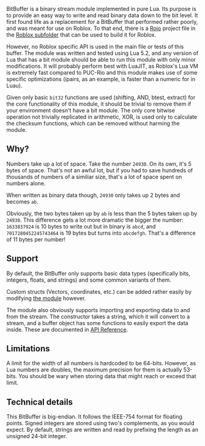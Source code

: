 BitBuffer is a binary stream module implemented in pure Lua. Its purpose is to provide an easy way to write and read binary data down to the bit level. It first found life as a replacement for a BitBuffer that performed rather poorly, and was meant for use on Roblox. To that end, there is a [Rojo](https://github.com/rojo-rbx/rojo) project file in the [Roblox subfolder](src/roblox) that can be used to build it for Roblox.

However, no Roblox specific API is used in the main file or tests of this buffer. The module was written and tested using Lua 5.2, and any version of Lua that has a bit module should be able to run this module with only minor modifications. It will probably perform best with LuaJIT, as Roblox's Lua VM is extremely fast compared to PUC-Rio and this module makes use of some specific optimizations (ipairs, as an example, is faster than a numeric for in Luau).

Given only basic `bit32` functions are used (shifting, AND, btest, extract) for the core functionality of this module, it should be trivial to remove them if your environment doesn't have a bit module. The only core bitwise operation not trivially replicated in arithmetic, XOR, is used only to calculate the checksum functions, which can be removed without harming the module.

## Why?

Numbers take up a lot of space. Take the number `24930`. On its own, it's 5 bytes of space. That's not an awful lot, but if you had to save hundreds of thousands of numbers of a similiar size, that's a lot of space spent on numbers alone.

When written as binary data though, `24930` only takes up 2 bytes and becomes `ab`.

Obviously, the two bytes taken up by `ab` is less than the 5 bytes taken up by `24930`. This difference gets a lot more dramatic the bigger the number: `1633837924` is 10 bytes to write out but in binary is `abcd`, and `7017280452245743464` is 19 bytes but turns into `abcdefgh`. That's a difference of 11 bytes per number!

## Support

By default, the BitBuffer only supports basic data types (specifically bits, integers, floats, and strings) and some common variants of them.

Custom structs (Vectors, coordinates, etc.) can be added rather easily by modifying [the module](init.lua) however.

The module also obviously supports importing and exporting data to and from the stream. The constructor takes a string, which it will convert to a stream, and a buffer object has some functions to easily export the data inside. These are documented in [API Reference](api-reference.md).

## Limitations

A limit for the width of all numbers is hardcoded to  be 64-bits. However, as Lua numbers are doubles, the maximum precision for them is actually 53-bits. You should be wary when storing data that might reach or exceed that limit.

## Technical details

This BitBuffer is big-endian. It follows the IEEE-754 format for floating points. Signed integers are stored using two's complements, as you would expect. By default, strings are written and read by prefixing the length as an unsigned 24-bit integer.